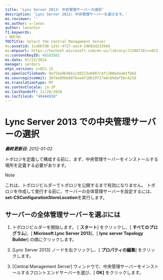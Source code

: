 ```yaml
---
title: 'Lync Server 2013: 中央管理サーバーの選択'
description: 'Lync Server 2013: 中央管理サーバーを選びます。'
ms.reviewer: ''
ms.author: v-lanac
author: lanachin
f1.keywords:
- NOCSH
TOCTitle: Select the Central Management Server
ms:assetid: 1ca6b7d0-125c-4727-aac4-2d683d23394d
ms:mtpsurl: https://technet.microsoft.com/en-us/library/JJ204726(v=OCS.15)
ms:contentKeyID: 48183561
ms.date: 07/23/2014
manager: serdars
mtps_version: v=OCS.15
ms.openlocfilehash: 9a754a9b46b1cd8213a6987c4fc200edaa01fb6d
ms.sourcegitcommit: 36fee89bb887bea4f18b19f17a8c69daf5bc423d
ms.translationtype: MT
ms.contentlocale: ja-JP
ms.lasthandoff: 11/26/2020
ms.locfileid: "49444918"
---
```

# <a name="select-the-central-management-server-in-lync-server-2013"></a>Lync Server 2013 での中央管理サーバーの選択

<div data-xmlns="http://www.w3.org/1999/xhtml">

<div class="topic" data-xmlns="http://www.w3.org/1999/xhtml" data-msxsl="urn:schemas-microsoft-com:xslt" data-cs="https://msdn.microsoft.com/">

<div data-asp="https://msdn2.microsoft.com/asp">



</div>

<div id="mainSection">

<div id="mainBody">

<span> </span>

_**最終更新日:** 2012-01-02_

トポロジを定義して構成する前に、まず、中央管理サーバーをインストールする場所を定義する必要があります。

<div>


> [!NOTE]  
> これは、トポロジビルダーでトポロジを公開するまで有効になりません。 トポロジを作成して発行する前に、サーバーの全体管理サーバーを設定するには、 <STRONG>set-CSConfigurationStoreLocation</STRONG>を実行します。



</div>

<div>

## <a name="to-select-the-central-management-server"></a>サーバーの全体管理サーバーを選ぶには

1.  トポロジビルダーを開始します。 [ **スタート**] をクリックし、[ **すべてのプログラム**]、[ **Microsoft Lync Server 2013**]、[ **lync server Topology Builder**] の順にクリックします。

2.  [Lync Server 2013] ノードを右クリックし、[ **プロパティの編集**] をクリックします。

3.  [Central Management Server] ウィンドウで、中央管理サーバーをインストールするフロントエンドサーバーを選び、[ **OK]** をクリックします。

</div>

</div>

<span> </span>

</div>

</div>

</div>

